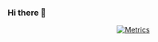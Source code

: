 ### Hi there 👋

<center>
<a target="_blank" rel="noopener noreferrer" href="/FleXoft/FleXoft/blob/main/github-metrics.svg"><img src="/FleXoft/FleXoft/raw/main/github-metrics.svg" alt="Metrics" style="max-width: 100%;"></a>
</center>

<!--
**FleXoft/FleXoft** is a ✨ _special_ ✨ repository because its `README.md` (this file) appears on your GitHub profile.

Here are some ideas to get you started:

- 🔭 I’m currently working on ...
- 🌱 I’m currently learning ...
- 👯 I’m looking to collaborate on ...
- 🤔 I’m looking for help with ...
- 💬 Ask me about ...
- 📫 How to reach me: ...
- 😄 Pronouns: ...
- ⚡ Fun fact: ...
-->
